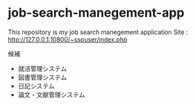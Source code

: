 # job-search-manegement-app
This repository is my job search manegement application
Site : http://127.0.0.1:10800/~sspuser/index.php

候補
- 就活管理システム
- 図書管理システム
- 日記システム
- 論文・文献管理システム
